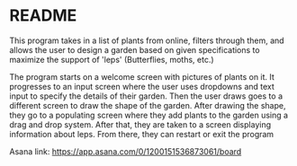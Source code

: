 # README

This program takes in a list of plants from online, filters through them, and allows the user to 
design a garden based on given specifications to maximize the support of 'leps' (Butterflies, moths, etc.)

The program starts on a welcome screen with pictures of plants on it. It progresses to an input screen
where the user uses dropdowns and text input to specify the details of their garden. Then the user
draws goes to a different screen to draw the shape of the garden. After drawing the shape, they go to
a populating screen where they add plants to the garden using a drag and drop system. After that, they
are taken to a screen displaying information about leps. From there, they can restart or exit the program

Asana link: https://app.asana.com/0/1200151536873061/board
